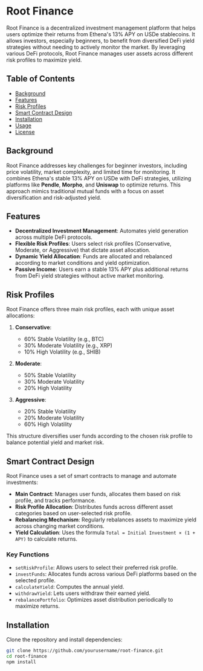 # Root Finance

Root Finance is a decentralized investment management platform that helps users optimize their returns from Ethena's 13% APY on USDe stablecoins. It allows investors, especially beginners, to benefit from diversified DeFi yield strategies without needing to actively monitor the market. By leveraging various DeFi protocols, Root Finance manages user assets across different risk profiles to maximize yield.

## Table of Contents

- [Background](#background)
- [Features](#features)
- [Risk Profiles](#risk-profiles)
- [Smart Contract Design](#smart-contract-design)
- [Installation](#installation)
- [Usage](#usage)
- [License](#license)

## Background

Root Finance addresses key challenges for beginner investors, including price volatility, market complexity, and limited time for monitoring. It combines Ethena's stable 13% APY on USDe with DeFi strategies, utilizing platforms like **Pendle**, **Morpho**, and **Uniswap** to optimize returns. This approach mimics traditional mutual funds with a focus on asset diversification and risk-adjusted yield.

## Features

- **Decentralized Investment Management**: Automates yield generation across multiple DeFi protocols.
- **Flexible Risk Profiles**: Users select risk profiles (Conservative, Moderate, or Aggressive) that dictate asset allocation.
- **Dynamic Yield Allocation**: Funds are allocated and rebalanced according to market conditions and yield optimization.
- **Passive Income**: Users earn a stable 13% APY plus additional returns from DeFi yield strategies without active market monitoring.

## Risk Profiles

Root Finance offers three main risk profiles, each with unique asset allocations:

1. **Conservative**:
   - 60% Stable Volatility (e.g., BTC)
   - 30% Moderate Volatility (e.g., XRP)
   - 10% High Volatility (e.g., SHIB)
   
2. **Moderate**:
   - 50% Stable Volatility
   - 30% Moderate Volatility
   - 20% High Volatility

3. **Aggressive**:
   - 20% Stable Volatility
   - 20% Moderate Volatility
   - 60% High Volatility

This structure diversifies user funds according to the chosen risk profile to balance potential yield and market risk.

## Smart Contract Design

Root Finance uses a set of smart contracts to manage and automate investments:

- **Main Contract**: Manages user funds, allocates them based on risk profile, and tracks performance.
- **Risk Profile Allocation**: Distributes funds across different asset categories based on user-selected risk profile.
- **Rebalancing Mechanism**: Regularly rebalances assets to maximize yield across changing market conditions.
- **Yield Calculation**: Uses the formula `Total = Initial Investment × (1 + APY)` to calculate returns.

### Key Functions

- `setRiskProfile`: Allows users to select their preferred risk profile.
- `investFunds`: Allocates funds across various DeFi platforms based on the selected profile.
- `calculateYield`: Computes the annual yield.
- `withdrawYield`: Lets users withdraw their earned yield.
- `rebalancePortfolio`: Optimizes asset distribution periodically to maximize returns.

## Installation

Clone the repository and install dependencies:

```bash
git clone https://github.com/yourusername/root-finance.git
cd root-finance
npm install
